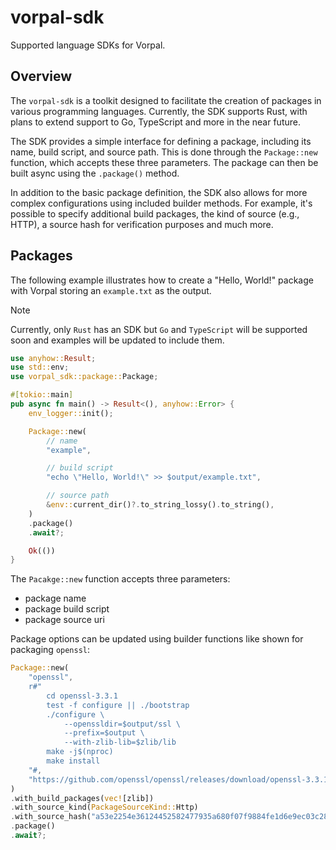 # vorpal-sdk

Supported language SDKs for Vorpal.

## Overview

The `vorpal-sdk` is a toolkit designed to facilitate the creation of packages in various programming languages. Currently, the SDK supports Rust, with plans to extend support to Go, TypeScript and more in the near future.

The SDK provides a simple interface for defining a package, including its name, build script, and source path. This is done through the `Package::new` function, which accepts these three parameters. The package can then be built async using the `.package()` method.

In addition to the basic package definition, the SDK also allows for more complex configurations using included builder methods. For example, it's possible to specify additional build packages, the kind of source (e.g., HTTP), a source hash for verification purposes and much more.

## Packages

The following example illustrates how to create a "Hello, World!" package with Vorpal storing an `example.txt` as the output.

> [!NOTE]
> Currently, only `Rust` has an SDK but `Go` and `TypeScript` will be supported soon and examples will be updated to include them.

```rust
use anyhow::Result;
use std::env;
use vorpal_sdk::package::Package;

#[tokio::main]
pub async fn main() -> Result<(), anyhow::Error> {
    env_logger::init();

    Package::new(
        // name
        "example",

        // build script
        "echo \"Hello, World!\" >> $output/example.txt",

        // source path
        &env::current_dir()?.to_string_lossy().to_string(),
    )
    .package()
    .await?;

    Ok(())
}
```

The `Pacakge::new` function accepts three parameters:

- package name
- package build script
- package source uri

Package options can be updated using builder functions like shown for packaging `openssl`:

```rust
Package::new(
    "openssl",
    r#"
        cd openssl-3.3.1
        test -f configure || ./bootstrap
        ./configure \
            --openssldir=$output/ssl \
            --prefix=$output \
            --with-zlib-lib=$zlib/lib
        make -j$(nproc)
        make install
    "#,
    "https://github.com/openssl/openssl/releases/download/openssl-3.3.1/openssl-3.3.1.tar.gz",
)
.with_build_packages(vec![zlib])
.with_source_kind(PackageSourceKind::Http)
.with_source_hash("a53e2254e36124452582477935a680f07f9884fe1d6e9ec03c28ac71b750d84a")
.package()
.await?;
```
